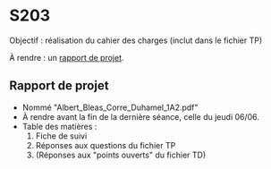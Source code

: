 # S203

Objectif : réalisation du cahier des charges (inclut dans le fichier TP)

À rendre : un [rapport de projet](#Rapport_de_projet).

## Rapport de projet
- Nommé "Albert_Bleas_Corre_Duhamel_1A2.pdf"
- À rendre avant la fin de la dernière séance, celle du jeudi 06/06.
- Table des matières :
  1. Fiche de suivi
  2. Réponses aux questions du fichier TP
  3. (Réponses aux "points ouverts" du fichier TD)

